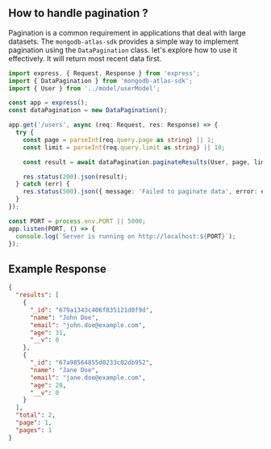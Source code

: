 ## How to handle pagination ?

Pagination is a common requirement in applications that deal with large datasets. The `mongodb-atlas-sdk` provides a simple way to implement pagination using the `DataPagination` class. let's explore how to use it effectively. It will return most recent data first.

```typescript
import express, { Request, Response } from 'express';
import { DataPagination } from 'mongodb-atlas-sdk';
import { User } from '../model/userModel';

const app = express();
const dataPagination = new DataPagination();

app.get('/users', async (req: Request, res: Response) => {
  try {
    const page = parseInt(req.query.page as string) || 1;
    const limit = parseInt(req.query.limit as string) || 10;

    const result = await dataPagination.paginateResults(User, page, limit);

    res.status(200).json(result);
  } catch (err) {
    res.status(500).json({ message: 'Failed to paginate data', error: err.message });
  }
});

const PORT = process.env.PORT || 5000;
app.listen(PORT, () => {
  console.log(`Server is running on http://localhost:${PORT}`);
});
```

## Example Response

```json
{
  "results": [
    {
      "_id": "679a1343c406f835121d0f9d",
      "name": "John Doe",
      "email": "john.doe@example.com",
      "age": 31,
      "__v": 0
    },
    {
      "_id": "67a98564855d0233c02db952",
      "name": "Jane Doe",
      "email": "jane.doe@example.com",
      "age": 28,
      "__v": 0
    }
  ],
  "total": 2,
  "page": 1,
  "pages": 1
}
```
